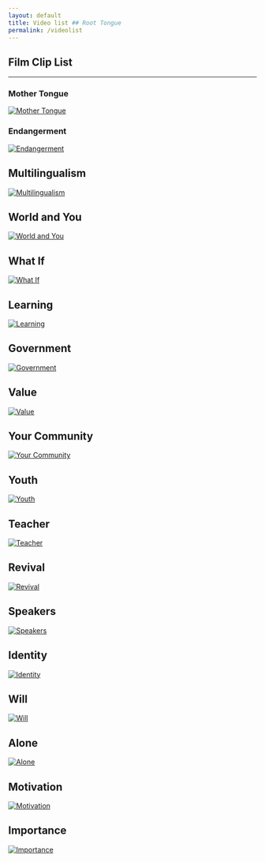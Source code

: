 ```yaml
---
layout: default
title: Video list ## Root Tongue
permalink: /videolist
---
```

## Film Clip List

---

### Mother Tongue
[![Mother Tongue](/assets/video/Mother-Tongue.jpg)](/clip-01-mother-tongue)


### Endangerment
[![Endangerment](/assets/video/Endangerment.jpg)](/clip-02-endangerment)


## Multilingualism
[![Multilingualism](/assets/video/Multilingualism.jpg)](/clip-03-multilingualism)


## World and You
[![World and You](/assets/video/World-and-You.jpg)](/clip-04-world-and-you)


## What If
[![What If](/assets/video/What-If.jpg)](/clip-05-what-if)


## Learning
[![Learning](/assets/video/Learning.jpg)](/clip-06-learning)


## Government
[![Government](/assets/video/Government.jpg)](/clip-07-government)


## Value
[![Value](/assets/video/Value.jpg)](/clip-08-value)


## Your Community
[![Your Community](/assets/video/Your-Community.jpg)](/clip-09-your-community)


## Youth
[![Youth](/assets/video/Youth.jpg)](/clip-10-youth)


## Teacher
[![Teacher](/assets/video/Teacher.jpg)](/clip-11-teacher)


## Revival
[![Revival](/assets/video/Revival.jpg)](/clip-12-revival)


## Speakers
[![Speakers](/assets/video/Speakers.jpg)](/clip-13-speakers)


## Identity
[![Identity](/assets/video/Identity.jpg)](/clip-14-identity)


## Will
[![Will](/assets/video/Will.jpg)](/clip-15-will)


## Alone
[![Alone](/assets/video/Alone.jpg)](/clip-16-alone)


## Motivation
[![Motivation](/assets/video/Motivation.jpg)](/clip-17-motivation)


## Importance
[![Importance](/assets/video/Importance.jpg)](/clip-18-importance)
